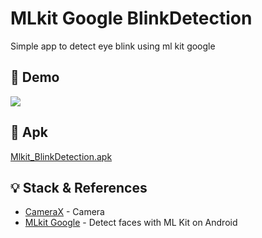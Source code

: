 # MLkit Google BlinkDetection

Simple app to detect eye blink using ml kit google

## :test_tube: Demo
![](https://github.com/edwinmacalopu/MLkit-Google-BlinkDetection/blob/main/demo.gif)

## :iphone: Apk
[Mlkit_BlinkDetection.apk](https://github.com/edwinmacalopu/MLkit-Google-BlinkDetection/releases/download/untagged-bae6e504de38ab0633af/MLkit_BlinkDetection.apk)

## :bulb: Stack & References
- [CameraX](https://developer.android.com/jetpack/androidx/releases/camera) - Camera
- [MLkit Google](https://developers.google.com/ml-kit/vision/face-detection/android) - Detect faces with ML Kit on Android
